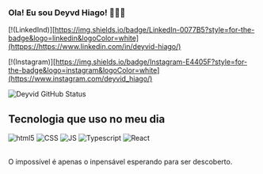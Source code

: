 ### Ola! Eu sou Deyvd Hiago! 🧑🏽‍💻

[!(LinkedInd)][https://img.shields.io/badge/LinkedIn-0077B5?style=for-the-badge&logo=linkedin&logoColor=white](httpps://https://www.linkedin.com/in/deyvid-hiago/)

[!(Instagram)][https://img.shields.io/badge/Instagram-E4405F?style=for-the-badge&logo=instagram&logoColor=white](https://www.instagram.com/deyvid_hiago/)

![Deyvid GitHub Status](https://github-readme-stats.vercel.app/api?username=DeyvidHiago&show_icons=true&theme=dracula)

## Tecnologia que uso no meu dia

<div>
    <img alignm='center' alt=html5 src=https://img.shields.io/badge/HTML5-E34F26?style=for-the-badge&logo=html5&logoColor=white>   
    <img alignm='center' alt=CSS src=https://img.shields.io/badge/CSS3-1572B6?style=for-the-badge&logo=css3&logoColor=white/> 
    <img alignm='center' alt=JS src=https://img.shields.io/badge/JavaScript-F7DF1E?style=for-the-badge&logo=javascript&logoColor=black/>
    <img alignm='center' alt=Typescript src=https://img.shields.io/badge/TypeScript-007ACC?style=for-the-badge&logo=typescript&logoColor=white/>
    <img alignm='center' alt=React src=https://img.shields.io/badge/React-20232A?style=for-the-badge&logo=react&logoColor=61DAFB/>
</div><br/>

O impossível é apenas o inpensável esperando para ser descoberto.


